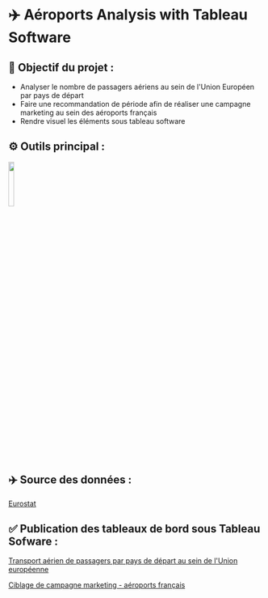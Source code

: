 # ✈️ Aéroports Analysis with Tableau Software

## 🎯 Objectif du projet :

- Analyser le nombre de passagers aériens au sein de l'Union Européen par pays de départ
- Faire une recommandation de période afin de réaliser une campagne marketing au sein des aéroports français
- Rendre visuel les éléments sous tableau software

## ⚙️ Outils principal : 
<img src="https://www.celge.fr/wp-content/uploads/2022/08/LOGO-TABLEAU-Benchmark.png" width=15% height=15%> 


## ✈️ Source des données :  
[Eurostat](https://ec.europa.eu/eurostat/databrowser/explore/all/transp?lang=fr&subtheme=avia.avia_pa&display=list&sort=category)


## ✅ Publication des tableaux de bord sous Tableau Sofware :

[Transport aérien de passagers par pays de départ au sein de l'Union européenne](https://public.tableau.com/app/profile/camille.magnette/viz/Nombredepassagersariensparpaysdedpart/Tableaudebord1?publish=yes)

[Ciblage de campagne marketing - aéroports français](https://public.tableau.com/app/profile/camille.magnette/viz/FrequentationAeroportsfrancais/Tableaudebord1?publish=yes)
